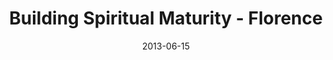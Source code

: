 ---
layout: message
category: message
series: "How to Build People"
title: "Building Spiritual Maturity - Florence"
date: 2013-06-15
audio-description: "Terry Phillips talks about building spiritual maturity."
audio: "http://www.crossroads.net/players/media/hq/htbp_01_florence.mp3"
audio-title: "Building Spiritual Maturity - Florence"
audio-duration: "41:05"
video-description: "Terry Phillips talks about building spiritual maturity."
video-title: "Building Spiritual Maturity - Florence"
video: "https://s3.amazonaws.com/crossroadsvideomessages/htbp_01_florence.mp4"
video-poster: "https://www.crossroads.net/uploadedfiles/htbp_01_still_fl.jpg"
---